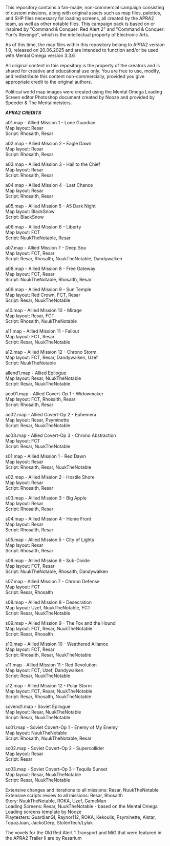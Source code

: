 This repository contains a fan-made, non-commercial campaign consisting of custom missions, along with original assets such as map files, palettes, and SHP files necessary for loading screens, all created by the APRA2 team, as well as other notable files. This campaign pack is based on or inspired by "Command & Conquer: Red Alert 2" and "Command & Conquer: Yuri's Revenge", which is the intellectual property of Electronic Arts.

As of this time, the map files within this repository belong to APRA2 version 1.0, released on 20.06.2025 and are intended to function and/or be used with Mental Omega version 3.3.6

All original content in this repository is the property of the creators and is shared for creative and educational use only. You are free to use, modify, and redistribute this content non-commercially, provided you give appropriate credit to the original authors.

Political world map images were created using the Mental Omega Loading Screen editor Photoshop document created by Nooze and provided by Speeder & The Mentalmeisters.


***APRA2 CREDITS***



a01.map - Allied Mission 1 - Lone Guardian<br>
Map layout: Resar<br>
Script: Rhosalth, Resar

a02.map - Allied Mission 2 - Eagle Dawn<br>
Map layout: Resar<br>
Script: Rhosalth, Resar

a03.map - Allied Mission 3 - Hail to the Chief<br>
Map layout: Resar<br>
Script: Rhosalth, Resar

a04.map - Allied Mission 4 - Last Chance<br>
Map layout: Resar<br>
Script: Rhosalth, Resar

a05.map - Allied Mission 5 - A5 Dark Night<br>
Map layout: BlackSnow<br>
Script: BlackSnow

a06.map - Allied Mission 6 - Liberty<br>
Map layout: FCT<br>
Script: NuukTheNotable, Resar

a07.map - Allied Mission 7 - Deep Sea<br>
Map layout: FCT, Resar<br>
Script: Resar, Rhosalth, NuukTheNotable, Dandywalken

a08.map - Allied Mission 8 - Free Gateway<br>
Map layout: FCT, Resar<br>
Script: NuukTheNotable, Rhosalth, Resar

a09.map - Allied Mission 9 - Sun Temple<br>
Map layout: Red Crown, FCT, Resar<br>
Script: Resar, NuukTheNotable

a10.map - Allied Mission 10 - Mirage<br>
Map layout: Resar, FCT<br>
Script: Rhosalth, NuukTheNotable

a11.map - Allied Mission 11 - Fallout<br>
Map layout: FCT, Resar<br>
Script: Resar, NuukTheNotable

a12.map - Allied Mission 12 - Chrono Storm<br>
Map layout: FCT, Resar, Dandywalken, Uzef<br>
Script: NuukTheNotable

allend1.map - Allied Epilogue<br>
Map layout: Resar, NuukTheNotable<br>
Script: Resar, NuukTheNotable

aco01.map - Allied Covert-Op 1 - Widowmaker<br>
Map layout: FCT, Rhosalth, Resar<br>
Script: Rhosalth, Resar

ac02.map - Allied Covert-Op 2 - Ephemera<br>
Map layout: Resar, Psyminette<br>
Script: Resar, NuukTheNotable

ac03.map - Allied Covert-Op 3 - Chrono Abstraction<br>
Map layout: FCT<br>
Script: Resar, NuukTheNotable





s01.map - Allied Mission 1 - Red Dawn<br>
Map layout: Resar<br>
Script: Rhosalth, Resar, NuukTheNotable

s02.map - Allied Mission 2 - Hostile Shore<br>
Map layout: Resar<br>
Script: Rhosalth, Resar

s03.map - Allied Mission 3 - Big Apple<br>
Map layout: Resar<br>
Script: Rhosalth, Resar

s04.map - Allied Mission 4 - Home Front<br>
Map layout: Resar<br>
Script: Rhosalth, Resar

s05.map - Allied Mission 5 - City of Lights<br>
Map layout: Resar<br>
Script: Rhosalth, Resar

s06.map - Allied Mission 6 - Sub-Divide<br>
Map layout: FCT, Resar<br>
Script: NuukTheNotable, Rhosalth, Dandywalken

s07.map - Allied Mission 7 - Chrono Defense<br>
Map layout: FCT<br>
Script: Resar, Rhosalth

s08.map - Allied Mission 8 - Desecration<br>
Map layout: Uzef, NuukTheNotable, FCT<br>
Script: Resar, NuukTheNotable

s09.map - Allied Mission 9 - The Fox and the Hound<br>
Map layout: FCT, Resar, NuukTheNotable<br>
Script: Resar, Rhosalth

s10.map - Allied Mission 10 - Weathered Alliance<br>
Map layout: FCT, Resar<br>
Script: Rhosalth, Resar, NuukTheNotable

s11.map - Allied Mission 11 - Red Revolution<br>
Map layout: FCT, Uzef, Dandywalken<br>
Script: Resar, NuukTheNotable

s12.map - Allied Mission 12 - Polar Storm<br>
Map layout: FCT, Resar, NuukTheNotable<br>
Script: Resar, Rhosalth, NuukTheNotable

sovend1.map - Soviet Epilogue<br>
Map layout: Resar, NuukTheNotable<br>
Script: Resar, NuukTheNotable

sc01.map - Soviet Covert-Op 1 - Enemy of My Enemy<br>
Map layout: NuukTheNotable<br>
Script: Rhosalth, NuukTheNotable, Resar

sc02.map - Soviet Covert-Op 2 - Supercollider<br>
Map layout: Resar<br>
Script: Resar

sc03.map - Soviet Covert-Op 3 - Tequila Sunset<br>
Map layout: Resar, NuukTheNotable<br>
Script: Resar, NuukTheNotable

Extensive changes and iterations to all missions: Resar, NuukTheNotable<br>
Extensive scripts review to all missions: Resar, Rhosalth<br>
Story: NuukTheNotable, ROKA, Uzef, GameMan<br>
Loading Screens: Resar, NuukTheNotable - based on the Mental Omega Loading screens template by Nooze<br>
Playtesters: GuardianGI, Raynor112, ROKA, Kekoulis, Psyminette, Alstar, TopazJuan, JackoDerp, StolenTech/Lylak

The voxels for the Old Red Alert 1 Transport and MiG that were featured in the APRA2 Trailer II are by Resarium
